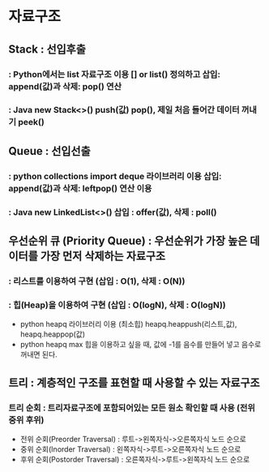 # 자료구조

## Stack : 선입후출

### : Python에서는 list 자료구조 이용 [] or list() 정의하고 삽입: append(값)과 삭제: pop() 연산

### : Java new Stack<>() push(값) pop(), 제일 처음 들어간 데이터 꺼내기 peek()

## Queue : 선입선출

### : python collections import deque 라이브러리 이용 삽입: append(값)과 삭제: leftpop() 연산 이용

### : Java new LinkedList<>() 삽입 : offer(값), 삭제 : poll()

## 우선순위 큐 (Priority Queue) : 우선순위가 가장 높은 데이터를 가장 먼저 삭제하는 자료구조

### : 리스트를 이용하여 구현 (삽입 : O(1), 삭제 : O(N))

### : 힙(Heap)을 이용하여 구현 (삽입 : O(logN), 삭제 : O(logN)) 

- python heapq 라이브러리 이용 (최소힙) heapq.heappush(리스트,값), heapq.heappop(값)
- python heapq max 힙을 이용하고 싶을 때, 값에 -1를 음수를 만들어 넣고 음수로 꺼내면 된다.

## 트리 : 계층적인 구조를 표현할 때 사용할 수 있는 자료구조

### 트리 순회 : 트리자료구조에 포함되어있는 모든 원소 확인할 때 사용 (전위 중위 후위)

- 전위 순회(Preorder Traversal) : 루트->왼쪽자식->오른쪽자식 노드 순으로 
- 중위 순회(Inorder Traversal) : 왼쪽자식->루트->오른쪽자식 노드 순으로
- 후위 순회(Postorder Traversal) : 오른쪽자식->루트->왼쪽자식 노드 순으로